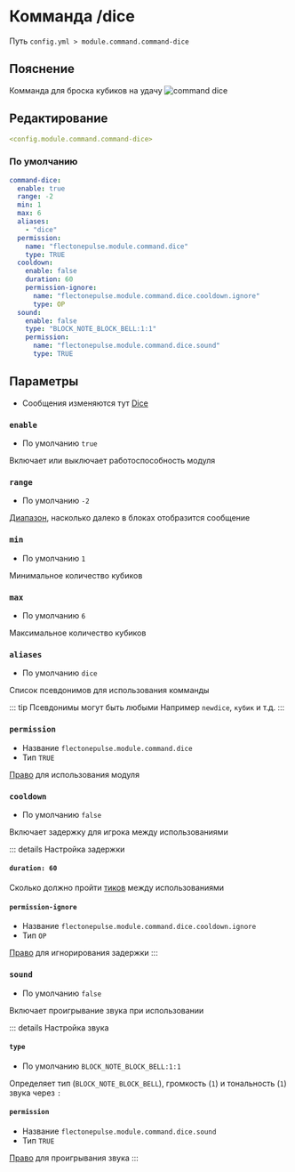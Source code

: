 # Комманда /dice
Путь `config.yml > module.command.command-dice`

## Пояснение
Комманда для броска кубиков на удачу
![command dice](/commanddice.png)

## Редактирование
```yaml
<config.module.command.command-dice>
```

### По умолчанию
```yaml
command-dice:
  enable: true
  range: -2
  min: 1
  max: 6
  aliases:
    - "dice"
  permission:
    name: "flectonepulse.module.command.dice"
    type: TRUE
  cooldown:
    enable: false
    duration: 60
    permission-ignore:
      name: "flectonepulse.module.command.dice.cooldown.ignore"
      type: OP
  sound:
    enable: false
    type: "BLOCK_NOTE_BLOCK_BELL:1:1"
    permission:
      name: "flectonepulse.module.command.dice.sound"
      type: TRUE
```

## Параметры

- Сообщения изменяются тут [Dice](/ru/messages/ru_ru/module/command/command-dice/)

### `enable`
- По умолчанию `true`

Включает или выключает работоспособность модуля

### `range`
- По умолчанию `-2`

[Диапазон](#виды-диапазонов), насколько далеко в блоках отобразится сообщение

### `min`
- По умолчанию `1`

Минимальное количество кубиков

### `max`
- По умолчанию `6`

Максимальное количество кубиков

### `aliases`
- По умолчанию `dice`

Список псевдонимов для использования комманды

::: tip Псевдонимы могут быть любыми
Например `newdice`, `кубик` и т.д.
:::

### `permission`
- Название `flectonepulse.module.command.dice`
- Тип `TRUE`

[Право](/ru/config/module/#пояснение) для использования модуля

### `cooldown`
- По умолчанию `false`

Включает задержку для игрока между использованиями

::: details Настройка задержки
#### `duration: 60`

Сколько должно пройти [тиков](https://ru.minecraft.wiki/w/%D0%A2%D0%B0%D0%BA%D1%82) между использованиями

#### `permission-ignore`
- Название `flectonepulse.module.command.dice.cooldown.ignore`
- Тип `OP`

[Право](/ru/config/module/#пояснение) для игнорирования задержки
:::

### `sound`
- По умолчанию `false`

Включает проигрывание звука при использовании

::: details Настройка звука
#### `type`
- По умолчанию `BLOCK_NOTE_BLOCK_BELL:1:1`

Определяет тип (`BLOCK_NOTE_BLOCK_BELL`), громкость (`1`) и тональность (`1`) звука через `:`

#### `permission`
- Название `flectonepulse.module.command.dice.sound`
- Тип `TRUE`

[Право](/ru/config/module/#пояснение) для проигрывания звука
:::

<!--@include: @/ru/parts/range.md-->